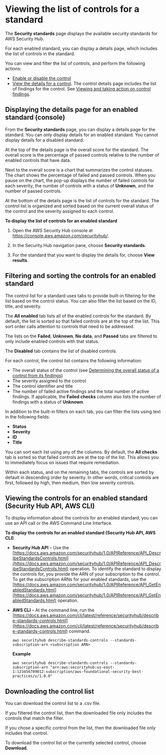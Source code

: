 # Viewing the list of controls for a standard<a name="securityhub-standards-view-controls"></a>

The **Security standards** page displays the available security standards for AWS Security Hub\.

For each enabled standard, you can display a details page, which includes the list of controls in the standard\.

You can view and filter the list of controls, and perform the following actions:
+ [Enable or disable the control](securityhub-standards-enable-disable-controls.md)
+ [View the details for a control](securityhub-standards-control-details.md)\. The control details page includes the list of findings for the control\. See [Viewing and taking action on control findings](securityhub-control-manage-findings.md)\.

## Displaying the details page for an enabled standard \(console\)<a name="securityhub-standards-display-control-list"></a>

From the **Security standards** page, you can display a details page for the standard\. You can only display details for an enabled standard\. You cannot display details for a disabled standard\.

At the top of the details page is the overall score for the standard\. The overall score is the percentage of passed controls relative to the number of enabled controls that have data\.

Next to the overall score is a chart that summarizes the control statuses\. The chart shows the percentage of failed and passed controls\. When you pause on the chart, the pop\-up displays the number of failed controls for each severity, the number of controls with a status of **Unknown**, and the number of passed controls\.

At the bottom of the details page is the list of controls for the standard\. The control list is organized and sorted based on the current overall status of the control and the severity assigned to each control\.

**To display the list of controls for an enabled standard**

1. Open the AWS Security Hub console at [https://console\.aws\.amazon\.com/securityhub/](https://console.aws.amazon.com/securityhub/)\.

1. In the Security Hub navigation pane, choose **Security standards**\.

1. For the standard that you want to display the details for, choose **View results**\.

## Filtering and sorting the controls for an enabled standard<a name="securityhub-standards-filter-controls"></a>

The control list for a standard uses tabs to provide built\-in filtering for the list based on the control status\. You can also filter the list based on the ID, title, and severity\.

The **All enabled** tab lists all of the enabled controls for the standard\. By default, the list is sorted so that failed controls are at the top of the list\. This sort order calls attention to controls that need to be addressed\.

The lists on the **Failed**, **Unknown**, **No data**, and **Passed** tabs are filtered to only include enabled controls with that status\.

The **Disabled** tab contains the list of disabled controls\.

For each control, the control list contains the following information:
+ The overall status of the control \(see [Determining the overall status of a control from its findings](securityhub-standards-results.md#securityhub-standards-results-status)\)
+ The severity assigned to the control
+ The control identifier and title
+ The number of failed active findings and the total number of active findings\. If applicable, the **Failed checks** column also lists the number of findings with a status of **Unknown**\.

In addition to the built\-in filters on each tab, you can filter the lists using text in the following fields:
+ **Status**
+ **Severity**
+ **ID**
+ **Title**

You can sort each list using any of the columns\. By default, the **All checks** tab is sorted so that failed controls are at the top of the list\. This allows you to immediately focus on issues that require remediation\.

Within each status, and on the remaining tabs, the controls are sorted by default in descending order by severity\. In other words, critical controls are first, followed by high, then medium, then low severity controls\.

## Viewing the controls for an enabled standard \(Security Hub API, AWS CLI\)<a name="securityhub-standards-view-controls-api"></a>

To display information about the controls for an enabled standard, you can use an API call or the AWS Command Line Interface\.

**To display the controls for an enabled standard \(Security Hub API, AWS CLI\)**
+ **Security Hub API** – Use the [https://docs.aws.amazon.com/securityhub/1.0/APIReference/API_DescribeStandardsControls.html](https://docs.aws.amazon.com/securityhub/1.0/APIReference/API_DescribeStandardsControls.html) operation\. To identify the standard to display the controls for, you provide the ARN of your subscription to the control\. To get the subscription ARNs for your enabled standards, use the [https://docs.aws.amazon.com/securityhub/1.0/APIReference/API_GetEnabledStandards.html](https://docs.aws.amazon.com/securityhub/1.0/APIReference/API_GetEnabledStandards.html) operation\.
+ **AWS CLI** – At the command line, run the [https://docs.aws.amazon.com/cli/latest/reference/securityhub/describe-standards-controls.html](https://docs.aws.amazon.com/cli/latest/reference/securityhub/describe-standards-controls.html) command\.

  ```
  aws securityhub describe-standards-controls --standards-subscription-arn <subscription ARN>
  ```

  **Example**

  ```
  aws securityhub describe-standards-controls --standards-subscription-arn "arn:aws:securityhub:us-east-1:123456789012:subscription/aws-foundational-security-best-practices/v/1.0.0"
  ```

## Downloading the control list<a name="securityhub-standards-download-controls"></a>

You can download the control list to a \.csv file\.

If you filtered the control list, then the downloaded file only includes the controls that match the filter\.

If you chose a specific control from the list, then the downloaded file only includes that control\.

To download the control list or the currently selected control, choose **Download**\.